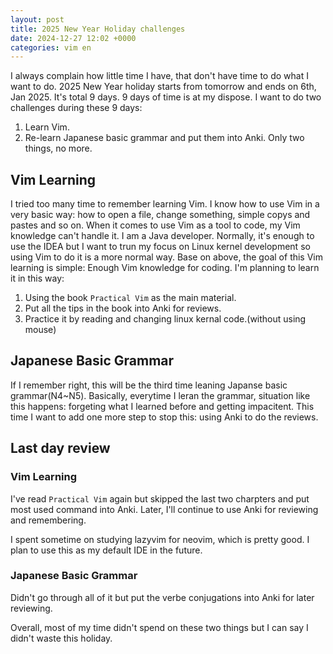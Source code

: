 ```yaml
---
layout: post
title: 2025 New Year Holiday challenges
date: 2024-12-27 12:02 +0000
categories: vim en
---
```


I always complain how little time I have, that don't have time to do what I want to do. 2025 New Year holiday starts from tomorrow and ends on 6th, Jan 2025. It's total 9 days. 9 days of time is at my dispose. I want to do two challenges during these 9 days:
1. Learn Vim.
2. Re-learn Japanese basic grammar and put them into Anki.
Only two things, no more. 

## Vim Learning
I tried too many time to remember learning Vim. I know how to use Vim in a very basic way: how to open a file, change something, simple copys and pastes and so on. When it comes to use Vim as a tool to code, my Vim knowledge can't handle it.
I am a Java developer. Normally, it's enough to use the IDEA but I want to trun my focus on Linux kernel development so using Vim to do it is a more normal way. 
Base on above, the goal of this Vim learning is simple: Enough Vim knowledge for coding.
I'm planning to learn it in this way: 
1. Using the book `Practical Vim` as the main material.
2. Put all the tips in the book into Anki for reviews.
3. Practice it by reading and changing linux kernal code.(without using mouse)

## Japanese Basic Grammar
If I remember right, this will be the third time leaning Japanse basic grammar(N4~N5). Basically, everytime I leran the grammar, situation like this happens: forgeting what I learned before and getting impacitent. This time I want to add one more step to stop this: using Anki to do the reviews.

## Last day review

### Vim Learning

I've read `Practical Vim` again but skipped the last two charpters and put most used command into Anki. Later, I'll continue to use Anki for reviewing and remembering.

I spent sometime on studying lazyvim for neovim, which is pretty good. I plan to use this as my default IDE in the future.

### Japanese Basic Grammar

Didn't go through all of it but put the verbe conjugations into Anki for later reviewing.

Overall, most of my time didn't spend on these two things but I can say I didn't waste this holiday.